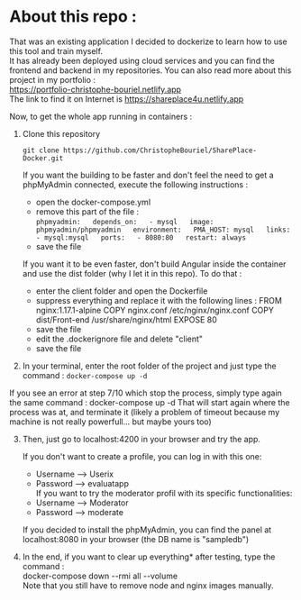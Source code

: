 # About this repo :
That was an existing application I decided to dockerize to learn how to use this tool and train myself.  
It has already been deployed using cloud services and you can find the frontend and backend in my repositories. 
You can also read more about this project in my portfolio :  
https://portfolio-christophe-bouriel.netlify.app  
The link to find it on Internet is https://shareplace4u.netlify.app

Now, to get the whole app running in containers :

1. Clone this repository

	`git clone https://github.com/ChristopheBouriel/SharePlace-Docker.git`

	If you want the building to be faster and don't feel the need to get a phpMyAdmin connected, execute the 	following instructions :  
	* open the docker-compose.yml
	* remove this part of the file :  
		`phpmyadmin:  
    		  depends_on:  
		    - mysql  
    		  image: phpmyadmin/phpmyadmin  
    		  environment:  
      		    PMA_HOST: mysql  
		  links:  
 		    - mysql:mysql  
  		  ports:  
   		    - 8080:80  
    		  restart: always`  
	* save the file

	If you want it to be even faster, don't build Angular inside the container and use the dist folder (why I 	let it in this repo). To do that :  
	* enter the client folder and open the Dockerfile
	* suppress everything and replace it with the following lines :
		FROM nginx:1.17.1-alpine
		COPY nginx.conf /etc/nginx/nginx.conf
		COPY dist/Front-end /usr/share/nginx/html
		EXPOSE 80
	* save the file
	* edit the .dockerignore file and delete "client"
	* save the file

2. In your terminal, enter the root folder of the project and just type the command :
`docker-compose up -d`

If you see an error at step 7/10 which stop the process, simply type again the same command : 
	docker-compose up -d
	That will start again where the process was at, and terminate it (likely a problem of timeout because my 	machine is not really powerfull... but maybe yours too)

3. Then, just go to localhost:4200 in your browser and try the app.

	If you don't want to create a profile, you can log in with this one:  
	* Username --> Userix  
	* Password --> evaluatapp  
	If you want to try the moderator profil with its specific functionalities:  
	* Username --> Moderator  
	* Password --> moderate  

	If you decided to install the phpMyAdmin, you can find the panel at localhost:8080 in your browser (the DB 	name is "sampledb")

4. In the end, if you want to clear up everything* after testing, type the command :  
	docker-compose down --rmi all --volume  
	Note that you still have to remove node and nginx images manually.
